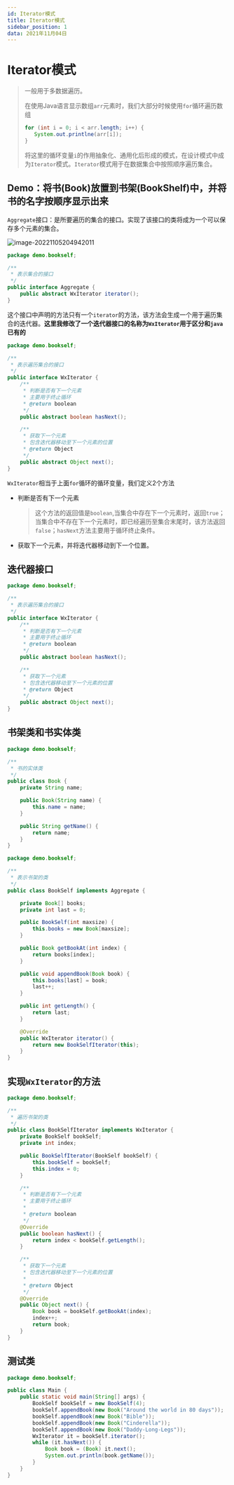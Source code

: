 ```yaml
---
id: Iterator模式
title: Iterator模式
sidebar_position: 1
data: 2021年11月04日
---
```


# Iterator模式

>   一般用于多数据遍历。
>
>   在使用Java语言显示数组`arr`元素时，我们大部分时候使用`for`循环遍历数组
>
>   ```java
>   for (int i = 0; i < arr.length; i++) {
>      System.out.printlne(arr[i]);
>   }
>   ```
>
>   将这里的循环变量`i`的作用抽象化、通用化后形成的模式，在设计模式中成为`Iterator`模式。`Iterator`模式用于在数据集合中按照顺序遍历集合。



## Demo：将书(Book)放置到书架(BookShelf)中，并将书的名字按顺序显示出来

`Aggregate`接口：是所要遍历的集合的接口。实现了该接口的类将成为一个可以保存多个元素的集合。

![image-20221105204942011](https://virusoss.oss-cn-shanghai.aliyuncs.com/images/image-20221105204942011.png)

```java
package demo.bookself;

/**
 * 表示集合的接口
 */
public interface Aggregate {
    public abstract WxIterator iterator();
}

```

这个接口中声明的方法只有一个`iterator`的方法，该方法会生成一个用于遍历集合的迭代器。**这里我修改了一个迭代器接口的名称为`WxIterator`用于区分和`java`已有的**

```java
package demo.bookself;

/**
 * 表示遍历集合的接口
 */
public interface WxIterator {
    /**
     * 判断是否有下一个元素
     * 主要用于终止循环
     * @return boolean
     */
    public abstract boolean hasNext();

    /**
     * 获取下一个元素
     * 包含迭代器移动至下一个元素的位置
     * @return Object
     */
    public abstract Object next();
}

```

`WxIterator`相当于上面`for`循环的循环变量，我们定义2个方法

-   判断是否有下一个元素

    >   这个方法的返回值是`boolean`,当集合中存在下一个元素时，返回`true`；当集合中不存在下一个元素时，即已经遍历至集合末尾时，该方法返回`false`；`hasNext`方法主要用于循环终止条件。

-   获取下一个元素，并将迭代器移动到下一个位置。



## 迭代器接口

```java
package demo.bookself;

/**
 * 表示遍历集合的接口
 */
public interface WxIterator {
    /**
     * 判断是否有下一个元素
     * 主要用于终止循环
     * @return boolean
     */
    public abstract boolean hasNext();

    /**
     * 获取下一个元素
     * 包含迭代器移动至下一个元素的位置
     * @return Object
     */
    public abstract Object next();
}

```



## 书架类和书实体类

```java
package demo.bookself;

/**
 * 书的实体类
 */
public class Book {
    private String name;

    public Book(String name) {
        this.name = name;
    }

    public String getName() {
        return name;
    }
}

```

```java
package demo.bookself;

/**
 * 表示书架的类
 */
public class BookSelf implements Aggregate {

    private Book[] books;
    private int last = 0;

    public BookSelf(int maxsize) {
        this.books = new Book[maxsize];
    }

    public Book getBookAt(int index) {
        return books[index];
    }

    public void appendBook(Book book) {
        this.books[last] = book;
        last++;
    }

    public int getLength() {
        return last;
    }

    @Override
    public WxIterator iterator() {
        return new BookSelfIterator(this);
    }
}

```



## 实现`WxIterator`的方法

```java
package demo.bookself;

/**
 * 遍历书架的类
 */
public class BookSelfIterator implements WxIterator {
    private BookSelf bookSelf;
    private int index;

    public BookSelfIterator(BookSelf bookSelf) {
        this.bookSelf = bookSelf;
        this.index = 0;
    }

    /**
     * 判断是否有下一个元素
     * 主要用于终止循环
     *
     * @return boolean
     */
    @Override
    public boolean hasNext() {
        return index < bookSelf.getLength();
    }

    /**
     * 获取下一个元素
     * 包含迭代器移动至下一个元素的位置
     *
     * @return Object
     */
    @Override
    public Object next() {
        Book book = bookSelf.getBookAt(index);
        index++;
        return book;
    }
}

```



## 测试类

```java
package demo.bookself;

public class Main {
    public static void main(String[] args) {
        BookSelf bookSelf = new BookSelf(4);
        bookSelf.appendBook(new Book("Around the world in 80 days"));
        bookSelf.appendBook(new Book("Bible"));
        bookSelf.appendBook(new Book("Cinderella"));
        bookSelf.appendBook(new Book("Daddy-Long-Legs"));
        WxIterator it = bookSelf.iterator();
        while (it.hasNext()) {
            Book book = (Book) it.next();
            System.out.println(book.getName());
        }
    }
}

```

